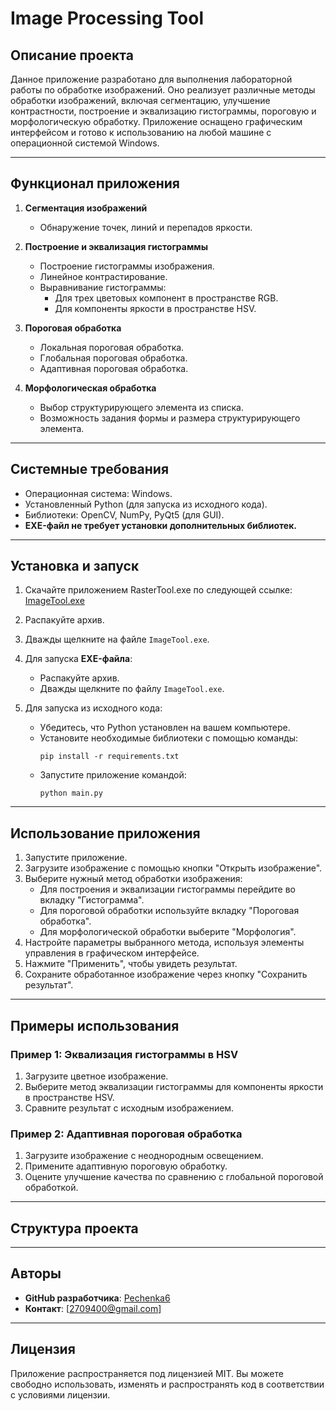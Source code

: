 # Image Processing Tool

## Описание проекта

Данное приложение разработано для выполнения лабораторной работы по обработке изображений. Оно реализует различные методы обработки изображений, включая сегментацию, улучшение контрастности, построение и эквализацию гистограммы, пороговую и морфологическую обработку. Приложение оснащено графическим интерфейсом и готово к использованию на любой машине с операционной системой Windows.

---

## Функционал приложения

1. **Сегментация изображений**
   - Обнаружение точек, линий и перепадов яркости.
   
2. **Построение и эквализация гистограммы**
   - Построение гистограммы изображения.
   - Линейное контрастирование.
   - Выравнивание гистограммы:
     - Для трех цветовых компонент в пространстве RGB.
     - Для компоненты яркости в пространстве HSV.

3. **Пороговая обработка**
   - Локальная пороговая обработка.
   - Глобальная пороговая обработка.
   - Адаптивная пороговая обработка.

4. **Морфологическая обработка**
   - Выбор структурирующего элемента из списка.
   - Возможность задания формы и размера структурирующего элемента.

---

## Системные требования

- Операционная система: Windows.
- Установленный Python (для запуска из исходного кода).
- Библиотеки: OpenCV, NumPy, PyQt5 (для GUI).
- **EXE-файл не требует установки дополнительных библиотек.**

---

## Установка и запуск

1. Скачайте приложением RasterTool.exe по следующей ссылке: [ImageTool.exe](https://drive.google.com/drive/folders/1Ln4lSsFzcwiWvT91ahY7FIYBv1mfc1uW)
2. Распакуйте архив.
3. Дважды щелкните на файле `ImageTool.exe`.

2. Для запуска **EXE-файла**:
   - Распакуйте архив.
   - Дважды щелкните по файлу `ImageTool.exe`.

3. Для запуска из исходного кода:
   - Убедитесь, что Python установлен на вашем компьютере.
   - Установите необходимые библиотеки с помощью команды:
     ```
     pip install -r requirements.txt
     ```
   - Запустите приложение командой:
     ```
     python main.py
     ```

---

## Использование приложения

1. Запустите приложение.
2. Загрузите изображение с помощью кнопки "Открыть изображение".
3. Выберите нужный метод обработки изображения:
   - Для построения и эквализации гистограммы перейдите во вкладку "Гистограмма".
   - Для пороговой обработки используйте вкладку "Пороговая обработка".
   - Для морфологической обработки выберите "Морфология".
4. Настройте параметры выбранного метода, используя элементы управления в графическом интерфейсе.
5. Нажмите "Применить", чтобы увидеть результат.
6. Сохраните обработанное изображение через кнопку "Сохранить результат".

---

## Примеры использования

### Пример 1: Эквализация гистограммы в HSV
1. Загрузите цветное изображение.
2. Выберите метод эквализации гистограммы для компоненты яркости в пространстве HSV.
3. Сравните результат с исходным изображением.

### Пример 2: Адаптивная пороговая обработка
1. Загрузите изображение с неоднородным освещением.
2. Примените адаптивную пороговую обработку.
3. Оцените улучшение качества по сравнению с глобальной пороговой обработкой.

---

## Структура проекта


---

## Авторы

- **GitHub разработчика**: [Pechenka6](https://github.com/Pechenka6)
- **Контакт**: [2709400@gmail.com]

---

## Лицензия

Приложение распространяется под лицензией MIT. Вы можете свободно использовать, изменять и распространять код в соответствии с условиями лицензии.
